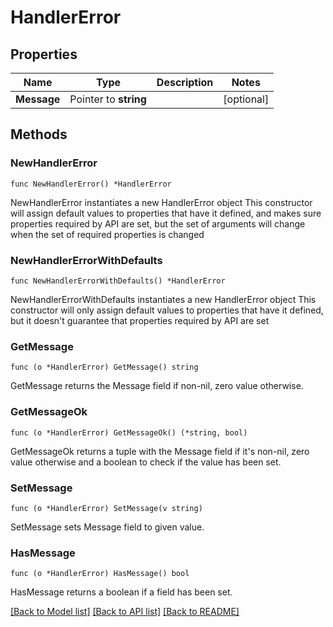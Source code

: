# HandlerError

## Properties

Name | Type | Description | Notes
------------ | ------------- | ------------- | -------------
**Message** | Pointer to **string** |  | [optional] 

## Methods

### NewHandlerError

`func NewHandlerError() *HandlerError`

NewHandlerError instantiates a new HandlerError object
This constructor will assign default values to properties that have it defined,
and makes sure properties required by API are set, but the set of arguments
will change when the set of required properties is changed

### NewHandlerErrorWithDefaults

`func NewHandlerErrorWithDefaults() *HandlerError`

NewHandlerErrorWithDefaults instantiates a new HandlerError object
This constructor will only assign default values to properties that have it defined,
but it doesn't guarantee that properties required by API are set

### GetMessage

`func (o *HandlerError) GetMessage() string`

GetMessage returns the Message field if non-nil, zero value otherwise.

### GetMessageOk

`func (o *HandlerError) GetMessageOk() (*string, bool)`

GetMessageOk returns a tuple with the Message field if it's non-nil, zero value otherwise
and a boolean to check if the value has been set.

### SetMessage

`func (o *HandlerError) SetMessage(v string)`

SetMessage sets Message field to given value.

### HasMessage

`func (o *HandlerError) HasMessage() bool`

HasMessage returns a boolean if a field has been set.


[[Back to Model list]](../README.md#documentation-for-models) [[Back to API list]](../README.md#documentation-for-api-endpoints) [[Back to README]](../README.md)


